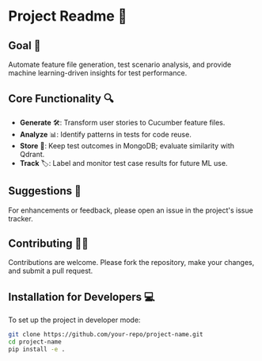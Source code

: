 # Project Readme 📖

## Goal 🎯
Automate feature file generation, test scenario analysis, and provide machine learning-driven insights for test performance.

## Core Functionality 🔍
- **Generate** 🛠️: Transform user stories to Cucumber feature files.
- **Analyze** 📊: Identify patterns in tests for code reuse.
- **Store** 💾: Keep test outcomes in MongoDB; evaluate similarity with Qdrant.
- **Track** 🏷️: Label and monitor test case results for future ML use.

## Suggestions 🤔
For enhancements or feedback, please open an issue in the project's issue tracker.

## Contributing 👨‍💻
Contributions are welcome. Please fork the repository, make your changes, and submit a pull request.

## Installation for Developers 💻
To set up the project in developer mode:

```bash
git clone https://github.com/your-repo/project-name.git
cd project-name
pip install -e .
